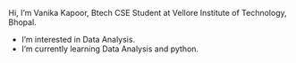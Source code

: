 Hi, I’m Vanika Kapoor, 
Btech CSE Student at Vellore Institute of Technology, Bhopal.
- I’m interested in Data Analysis.
- I’m currently learning Data Analysis and python.

<!---
Valkyrie31/Valkyrie31 is a ✨ special ✨ repository because its `README.md` (this file) appears on your GitHub profile.
You can click the Preview link to take a look at your changes.
--->
